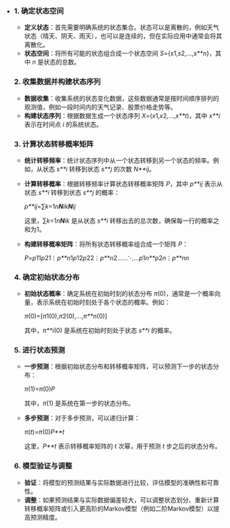 - ### 1. 确定状态空间

    - **定义状态**：首先需要明确系统的状态集合。状态可以是离散的，例如天气状态（晴天、阴天、雨天），也可以是连续的，但在实际应用中通常会将其离散化。
    - **状态空间**：将所有可能的状态组合成一个状态空间 *S*={*s*1,*s*2,…,*s**n*}，其中 *n* 是状态的总数。

    ### 2. 收集数据并构建状态序列

    - **数据收集**：收集系统的状态变化数据，这些数据通常是按时间顺序排列的观测值，例如一段时间内的天气记录、股票价格走势等。
    - **构建状态序列**：根据数据生成一个状态序列 *X*=(*x*1,*x*2,…,*x**t*)，其中 *x**i* 表示在时间点 *i* 的系统状态。

    ### 3. 计算状态转移概率矩阵

    - **统计转移频率**：统计状态序列中从一个状态转移到另一个状态的频率。例如，从状态 *s**i* 转移到状态 *s**j* 的次数 *N**ij*。

    - **计算转移概率**：根据转移频率计算状态转移概率矩阵 *P*，其中 *p**ij* 表示从状态 *s**i* 转移到状态 *s**j* 的概率：

        *p**ij*=∑*k*=1*n**N**ik**N**ij*

        这里，∑*k*=1*n**N**ik* 是从状态 *s**i* 转移出去的总次数，确保每一行的概率之和为1。

    - **构建转移概率矩阵**：将所有状态转移概率组合成一个矩阵 *P*：

        *P*=*p*11*p*21⋮*p**n*1*p*12*p*22⋮*p**n*2……⋱…*p*1*n**p*2*n*⋮*p**nn*

    ### 4. 确定初始状态分布

    - **初始状态概率**：确定系统在初始时刻的状态分布 *π*(0)，通常是一个概率向量，表示系统在初始时刻处于各个状态的概率。例如：

        *π*(0)=[*π*1(0),*π*2(0),…,*π**n*(0)]

        其中，*π**i*(0) 是系统在初始时刻处于状态 *s**i* 的概率。

    ### 5. 进行状态预测

    - **一步预测**：根据初始状态分布和转移概率矩阵，可以预测下一步的状态分布：

        *π*(1)=*π*(0)*P*

        其中，*π*(1) 是系统在第一步的状态分布。

    - **多步预测**：对于多步预测，可以递归计算：

        *π*(*t*)=*π*(0)*P**t*

        这里，*P**t* 表示转移概率矩阵的 *t* 次幂，用于预测 *t* 步之后的状态分布。

    ### 6. 模型验证与调整

    - **验证**：将模型的预测结果与实际数据进行比较，评估模型的准确性和可靠性。
    - **调整**：如果预测结果与实际数据偏差较大，可以调整状态划分、重新计算转移概率矩阵或引入更高阶的Markov模型（例如二阶Markov模型）以提高预测精度。
